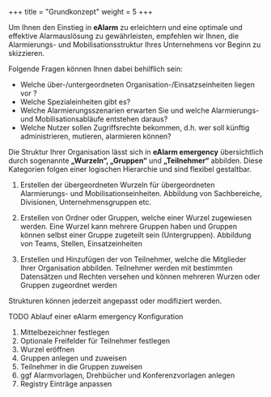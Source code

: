 +++
title = "Grundkonzept"
weight = 5
+++

Um Ihnen den Einstieg in **eAlarm** zu erleichtern und eine optimale und effektive Alarmauslösung zu gewährleisten, 
empfehlen wir Ihnen, die Alarmierungs- und Mobilisationsstruktur
Ihres Unternehmens vor Beginn zu skizzieren. 

Folgende Fragen können Ihnen dabei behilflich sein:

 - Welche über-/untergeordneten Organisation-/Einsatzseinheiten liegen vor ? 
 - Welche Spezialeinheiten gibt es?
 - Welche Alarmierungsszenarien erwarten Sie und welche Alarmierungs- und Mobilisationsabläufe  entstehen daraus?
 - Welche Nutzer sollen Zugriffsrechte bekommen, d.h. wer soll künftig administrieren, mutieren,
alarmieren können?

Die Struktur Ihrer Organisation lässt sich in **eAlarm emergency** übersichtlich durch sogenannte 
**„Wurzeln“, „Gruppen“** und **„Teilnehmer“** abbilden. Diese Kategorien folgen einer logischen Hierarchie 
und sind flexibel gestaltbar. 



1. Erstellen der übergeordneten Wurzeln für übergeordneten Alarmierungs- und 
Mobilisationseinheiten. 
Abbildung von Sachbereiche, Divisionen, Unternehmensgruppen etc.


2. Erstellen von Ordner oder Gruppen, welche einer Wurzel zugewiesen werden. Eine Wurzel kann mehrere Gruppen haben und 
Gruppen können selbst einer Gruppe zugeteilt sein (Untergruppen).
Abbildung von Teams, Stellen, Einsatzeinheiten
 

3. Erstellen und Hinzufügen der von Teilnehmer, welche die Mitglieder Ihrer Organisation abbilden. Teilnehmer werden mit bestimmten
Datensätzen und Rechten versehen und können mehreren Wurzen oder Gruppen zugeordnet werden


Strukturen können jederzeit angepasst oder modifiziert werden. 


TODO 
Ablauf einer eAlarm emergency Konfiguration
 1. Mittelbezeichner festlegen
 2. Optionale Freifelder für Teilnehmer festlegen
 3. Wurzel eröffnen
 4. Gruppen anlegen und zuweisen
 5. Teilnehmer in die Gruppen zuweisen
 6. ggf Alarmvorlagen, Drehbücher und Konferenzvorlagen anlegen
 7. Registry Einträge anpassen
